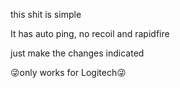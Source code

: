 this shit is simple

It has auto ping, no recoil and rapidfire

just make the changes indicated

😜only works for Logitech😜
